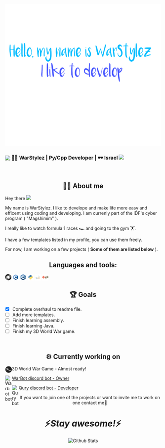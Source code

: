 <br />

<p align="center">
  <img width="700" height="460" src="https://github.com/WarStylez/WarStylez/blob/main/War.png">
</p>


<h3><img align="center" src="https://media.giphy.com/media/WUlplcMpOCEmTGBtBW/giphy.gif" width="30">   👨‍🔧 WarStylez | Py/Cpp Developer  | 🕶 Israel <img src="https://media.giphy.com/media/WUlplcMpOCEmTGBtBW/giphy.gif" width="30" ></h3>
</div>

<br />

<h2 align="center">👦🏻 About me</h2>

Hey there <img src="https://media.giphy.com/media/hvRJCLFzcasrR4ia7z/giphy.gif" width="25px">

My name is WarStylez. I like to develope and make life more easy and efficent using coding and developing. 
I am currenly part of the IDF's cyber program ( "Magshimim" ). 

I really like to watch formula 1 races 🏎️ and going to the gym 🏋️.

I have a few templates listed in my profile, you can use them freely.

For now, I am working on a few projects ( **Some of them are listed below** ).

</p>

<h2 align="center">Languages and tools:</h2>

<code><img height="20" src="https://raw.githubusercontent.com/github/explore/80688e429a7d4ef2fca1e82350fe8e3517d3494d/topics/json/json.png"></code>
<code><img height="20" src="https://raw.githubusercontent.com/github/explore/80688e429a7d4ef2fca1e82350fe8e3517d3494d/topics/c/c.png"></code>
<code><img height="20" src="https://raw.githubusercontent.com/github/explore/80688e429a7d4ef2fca1e82350fe8e3517d3494d/topics/cpp/cpp.png"></code>
<code><img height="20" src="https://raw.githubusercontent.com/github/explore/80688e429a7d4ef2fca1e82350fe8e3517d3494d/topics/python/python.png"></code>
<code><img height="20" src="https://raw.githubusercontent.com/github/explore/80688e429a7d4ef2fca1e82350fe8e3517d3494d/topics/mysql/mysql.png"></code>
<code><img height="20" src="https://raw.githubusercontent.com/github/explore/80688e429a7d4ef2fca1e82350fe8e3517d3494d/topics/git/git.png"></code>

</p>



<h2 align="center">🏆 Goals </h2>


 * [x] Complete overhaul to readme file.
 * [ ] Add more templates.
 * [ ] Finish learning assembly.
 * [ ] Finish learning Java.
 * [ ] Finish my 3D World War game.

</p>

   
<br />

<h2 align="center">⚙️ Currently working on</h2>

<img align="left" alt="World war 4" width="22px" src="https://raw.githubusercontent.com/github/explore/80688e429a7d4ef2fca1e82350fe8e3517d3494d/topics/terminal/terminal.png" />3D World War Game - Almost ready!

<img align="left" alt="Warbot bot" width="22px" src="https://raw.githubusercontent.com/peterthehan/peterthehan/master/assets/discord.svg" />[WarBot discord bot - Owner](https://discordbotlist.com/bots/warbot)


<img align="left" alt="Qury bot" width="22px" src="https://raw.githubusercontent.com/peterthehan/peterthehan/master/assets/discord.svg" />[Qury discord bot - Developer](https://discordbotlist.com/bots/qury)</p>

<p align="center">If you want to join one of the projects or want to invite me to work on one contact me🔎</p>
</p>

<h1 align='center'>⚡️<i>Stay awesome!</i>⚡️</h1>

<p align="center">
        <img src="https://raw.githubusercontent.com/bornmay/bornmay/Update/svg/Bottom.svg" alt="Github Stats" />
</p>







